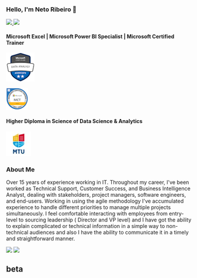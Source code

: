 ### Hello, I'm Neto Ribeiro 👋 
<div>
  <a href="https://github.com/netoribeiro">
  <img height="180em" src="https://github-readme-stats.vercel.app/api?username=netoribeiro&show_icons=true&theme=dracula&include_all_commits=true&count_private=true"/>
  <img height="180em" src="https://github-readme-stats.vercel.app/api/top-langs/?username=netoribeiro&layout=compact&langs_count=7&theme=dracula"/></a>
</div>


#### Microsoft Excel | Microsoft Power BI Specialist | Microsoft Certified Trainer

[![Power BI Certificate](/assets/images/microsoft-certified-data-analyst-associate.1.png "Microsoft Data Analyst Associate")](https://www.credly.com/badges/5fc958a8-0fd0-4723-aabc-017aab3f988e/public_url)

[![Certified Trainer](/assets/images/microsoft-certified-trainer-2021-2022.png "Microsoft Certified Trainer")](https://www.credly.com/badges/e027420b-6a9c-427d-8b68-83584346c542/public_url)

#### Higher Diploma in Science of Data Science & Analytics

[![Munster Technological University](/assets/images/mtu_.jpg "MTU Ireland")](https://www.mtu.ie/cork)

  
### About Me
Over 15 years of experience working in IT.
Throughout my career, I've been worked as Technical Support, Customer Success, and Business Intelligence Analyst, dealing with stakeholders, project managers, software engineers, and end-users.
Working in using the agile methodology I've accumulated experience to handle different priorities to manage multiple projects simultaneously.
I feel comfortable interacting with employees from entry-level to sourcing leadership ( Director and VP level) and I have got the ability to explain complicated or technical information in a simple way to non-technical audiences and also I have the ability to communicate it in a timely and straightforward manner.

<div> 
  <a href="https://instagram.com/netoribeiro_" target="_blank"><img src="https://img.shields.io/badge/-Instagram-%23E4405F?style=for-the-badge&logo=instagram&logoColor=white" target="_blank"></a>
  <a href="https://www.linkedin.com/in/netoribeiro" target="_blank"><img src="https://img.shields.io/badge/-LinkedIn-%230077B5?style=for-the-badge&logo=linkedin&logoColor=white" target="_blank"></a> 
</div>
  
## beta
